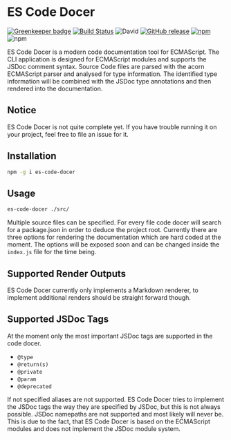 # ES Code Docer

[![Greenkeeper badge](https://badges.greenkeeper.io/TitanNano/es-code-docer.svg)](https://greenkeeper.io/)
[![Build Status](https://travis-ci.org/TitanNano/es-code-docer.svg?branch=master)](https://travis-ci.org/TitanNano/es-code-docer)
![David](https://img.shields.io/david/titannano/es-code-docer.svg)
[![GitHub release](https://img.shields.io/github/release/titannano/es-code-docer.svg)](https://github.com/TitanNano/es-code-docer/releases)
[![npm](https://img.shields.io/npm/v/es-code-docer.svg)](https://www.npmjs.com/package/es-code-docer)
![npm](https://img.shields.io/npm/dw/es-code-docer.svg)

ES Code Docer is a modern code documentation tool for ECMAScript.
The CLI application is designed for ECMAScript modules and supports the JSDoc comment syntax.
Source Code files are parsed with the acorn ECMAScript parser and analysed for type information.
The identified type information will be combined with the JSDoc type annotations and then rendered
into the documentation.

## Notice
ES Code Docer is not quite complete yet. If you have trouble running it on your project, feel free to file an issue for it.

## Installation
```bash
npm -g i es-code-docer
```

## Usage
```bash
es-code-docer ./src/
```

Multiple source files can be specified. For every file code docer will search for a package.json in order to deduce the project root.
Currently there are three options for rendering the documentation which are hard coded at the moment.
The options will be exposed soon and can be changed inside the `index.js` file for the time being.

## Supported Render Outputs
ES Code Docer currently only implements a Markdown renderer, to implement additional renders should be straight forward though.

## Supported JSDoc Tags
At the moment only the most important JSDoc tags are supported in the code docer.

- `@type`
- `@return(s)`
- `@private`
- `@param`
- `@deprecated`

If not specified aliases are not supported. ES Code Docer tries to implement the JSDoc tags the way they are specified by JSDoc,
but this is not always possible. JSDoc namepaths are not supported and most likely will never be. This is due to the fact,
that ES Code Docer is based on the ECMAScript modules and does not implement the JSDoc module system.
